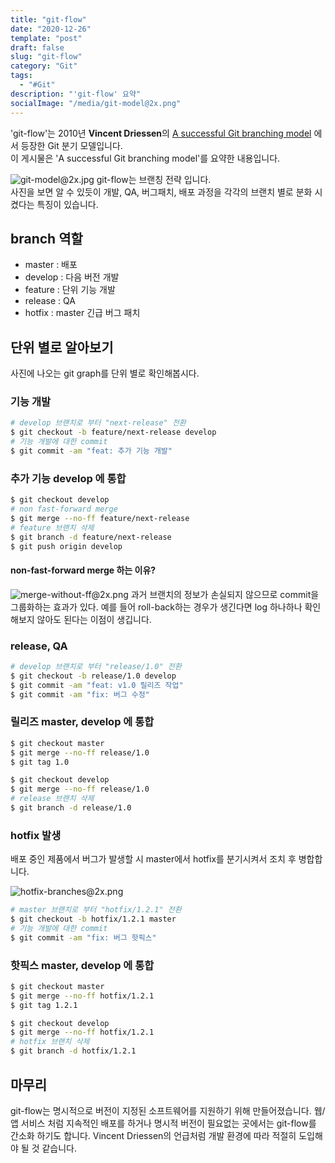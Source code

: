 ```yaml
---
title: "git-flow"
date: "2020-12-26"
template: "post"
draft: false
slug: "git-flow"
category: "Git"
tags:
  - "#Git"
description: "'git-flow' 요약"
socialImage: "/media/git-model@2x.png"
---
```


'git-flow'는 2010년 **Vincent Driessen**의 [A successful Git branching model](https://nvie.com/posts/a-successful-git-branching-model/) 에서 등장한 Git 분기 모델입니다.  
이 게시물은 'A successful Git branching model'를 요약한 내용입니다.

![git-model@2x.jpg](/media/git-model@2x.png)
git-flow는 브랜칭 전략 입니다.  
사진을 보면 알 수 있듯이 개발, QA, 버그패치, 배포 과정을 각각의 브랜치 별로 분화 시켰다는 특징이 있습니다.

## branch 역할
+ master : 배포
+ develop : 다음 버전 개발
+ feature : 단위 기능 개발
+ release : QA
+ hotfix : master 긴급 버그 패치

## 단위 별로 알아보기

사진에 나오는 git graph를 단위 별로 확인해봅시다.

### 기능 개발

```bash
# develop 브랜치로 부터 "next-release" 전환
$ git checkout -b feature/next-release develop
# 기능 개발에 대한 commit
$ git commit -am "feat: 추가 기능 개발"
```
### 추가 기능 develop 에 통합

```bash
$ git checkout develop
# non fast-forward merge
$ git merge --no-ff feature/next-release
# feature 브랜치 삭제
$ git branch -d feature/next-release
$ git push origin develop
```
#### non-fast-forward merge 하는 이유?

![merge-without-ff@2x.png](/media/merge-without-ff@2x.png)
과거 브랜치의 정보가 손실되지 않으므로 commit을 그룹화하는 효과가 있다. 예를 들어 roll-back하는 경우가 생긴다면 log 하나하나 확인해보지 않아도 된다는 이점이 생깁니다.

### release, QA

```bash
# develop 브랜치로 부터 "release/1.0" 전환
$ git checkout -b release/1.0 develop
$ git commit -am "feat: v1.0 릴리즈 작업"
$ git commit -am "fix: 버그 수정"
```

### 릴리즈 master, develop 에 통합

```bash
$ git checkout master
$ git merge --no-ff release/1.0
$ git tag 1.0
```
```bash
$ git checkout develop
$ git merge --no-ff release/1.0
# release 브랜치 삭제
$ git branch -d release/1.0
```

### hotfix 발생

배포 중인 제품에서 버그가 발생할 시 master에서 hotfix를 분기시켜서 조치 후 병합합니다.

![hotfix-branches@2x.png](/media/hotfix-branches@2x.png)

```bash
# master 브랜치로 부터 "hotfix/1.2.1" 전환
$ git checkout -b hotfix/1.2.1 master
# 기능 개발에 대한 commit
$ git commit -am "fix: 버그 핫픽스"
```

### 핫픽스 master, develop 에 통합

```bash
$ git checkout master
$ git merge --no-ff hotfix/1.2.1
$ git tag 1.2.1
```
```bash
$ git checkout develop
$ git merge --no-ff hotfix/1.2.1
# hotfix 브랜치 삭제
$ git branch -d hotfix/1.2.1
```

## 마무리

 git-flow는 명시적으로 버전이 지정된 소프트웨어를 지원하기 위해 만들어졌습니다. 웹/앱 서비스 처럼 지속적인 배포를 하거나 명시적 버전이 필요없는 곳에서는 git-flow를 간소화 하기도 합니다. Vincent Driessen의 언급처럼 개발 환경에 따라 적절히 도입해야 될 것 같습니다.